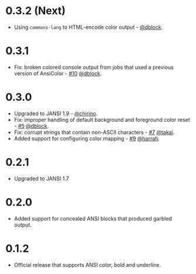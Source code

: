 0.3.2 (Next)
============

* Using `commons-lang` to HTML-encode color output - [@dblock](https://github.com/dblock).

0.3.1
=====

* Fix: broken colored console output from jobs that used a previous version of AnsiColor - [#10](https://github.com/dblock/jenkins-ansicolor-plugin/issues/10) [@dblock](https://github.com/dblock).

0.3.0
=====

* Upgraded to JANSI 1.9 - [@chirino](https://github.com/chirino).
* Fix: improper handling of default background and foreground color reset - [#5](https://github.com/dblock/jenkins-ansicolor-plugin/issues/5) [@dblock](https://github.com/dblock).
* Fix: corrupt strings that contain non-ASCII characters - [#7](https://github.com/dblock/jenkins-ansicolor-plugin/pull/7) [@takai](https://github.com/takai).
* Added support for configuring color mapping - [#9](https://github.com/dblock/jenkins-ansicolor-plugin/pull/9) [@harrah](https://github.com/harrah).

0.2.1
=====

* Upgraded to JANSI 1.7

0.2.0
=====

* Added support for concealed ANSI blocks that produced garbled output.

0.1.2
=====

* Official release that supports ANSI color, bold and underline.

